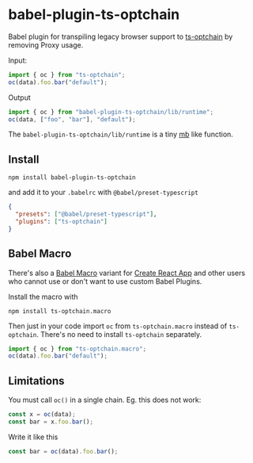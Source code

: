 # babel-plugin-ts-optchain

Babel plugin for transpiling legacy browser support to [ts-optchain][] by
removing Proxy usage.

Input:

```ts
import { oc } from "ts-optchain";
oc(data).foo.bar("default");
```

Output

```ts
import { oc } from "babel-plugin-ts-optchain/lib/runtime";
oc(data, ["foo", "bar"], "default");
```

The `babel-plugin-ts-optchain/lib/runtime` is a tiny [mb][] like function.

## Install

    npm install babel-plugin-ts-optchain

and add it to your `.babelrc` with `@babel/preset-typescript`

```json
{
  "presets": ["@babel/preset-typescript"],
  "plugins": ["ts-optchain"]
}
```

## Babel Macro

There's also a [Babel Macro](https://github.com/kentcdodds/babel-plugin-macros) variant for [Create React App](https://facebook.github.io/create-react-app/) and other users who cannot use or don't want to use custom Babel Plugins.

Install the macro with

    npm install ts-optchain.macro

Then just in your code import `oc` from `ts-optchain.macro` instead of
`ts-optchain`. There's no need to install `ts-optchain` separately.

```ts
import { oc } from "ts-optchain.macro";
oc(data).foo.bar("default");
```

## Limitations

You must call `oc()` in a single chain. Eg. this does not work:

```ts
const x = oc(data);
const bar = x.foo.bar();
```

Write it like this

```ts
const bar = oc(data).foo.bar();
```

[ts-optchain]: https://github.com/rimeto/ts-optchain
[mb]: https://github.com/burakcan/mb
